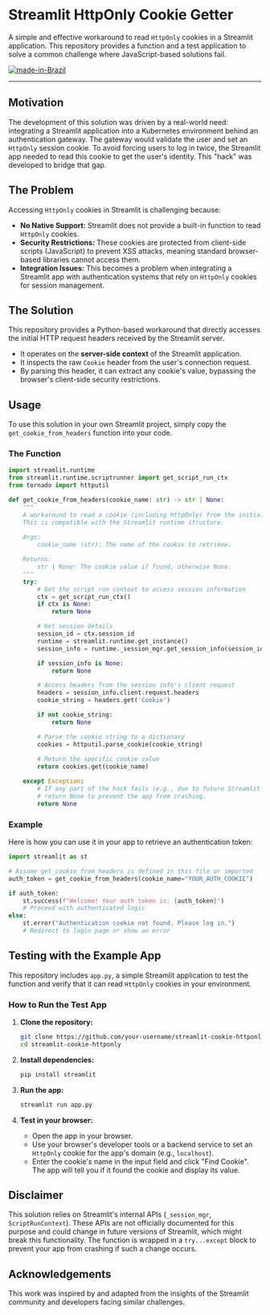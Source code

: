 # Streamlit HttpOnly Cookie Getter

A simple and effective workaround to read `HttpOnly` cookies in a Streamlit application. This repository provides a function and a test application to solve a common challenge where JavaScript-based solutions fail.

[![made-in-Brazil](https://img.shields.io/badge/made%20in-Brazil-009B3A.svg?style=flat-square)](https://www.google.com/search?q=Brazil)

---

## Motivation

The development of this solution was driven by a real-world need: integrating a Streamlit application into a Kubernetes environment behind an authentication gateway. The gateway would validate the user and set an `HttpOnly` session cookie. To avoid forcing users to log in twice, the Streamlit app needed to read this cookie to get the user's identity. This "hack" was developed to bridge that gap.

## The Problem

Accessing `HttpOnly` cookies in Streamlit is challenging because:
- **No Native Support:** Streamlit does not provide a built-in function to read `HttpOnly` cookies.
- **Security Restrictions:** These cookies are protected from client-side scripts (JavaScript) to prevent XSS attacks, meaning standard browser-based libraries cannot access them.
- **Integration Issues:** This becomes a problem when integrating a Streamlit app with authentication systems that rely on `HttpOnly` cookies for session management.

## The Solution

This repository provides a Python-based workaround that directly accesses the initial HTTP request headers received by the Streamlit server. 
- It operates on the **server-side context** of the Streamlit application.
- It inspects the raw `Cookie` header from the user's connection request.
- By parsing this header, it can extract any cookie's value, bypassing the browser's client-side security restrictions.

## Usage

To use this solution in your own Streamlit project, simply copy the `get_cookie_from_headers` function into your code.

### The Function

```python
import streamlit.runtime
from streamlit.runtime.scriptrunner import get_script_run_ctx
from tornado import httputil

def get_cookie_from_headers(cookie_name: str) -> str | None:
    """
    A workaround to read a cookie (including HttpOnly) from the initial request headers.
    This is compatible with the Streamlit runtime structure.
    
    Args:
        cookie_name (str): The name of the cookie to retrieve.

    Returns:
        str | None: The cookie value if found, otherwise None.
    """
    try:
        # Get the script run context to access session information
        ctx = get_script_run_ctx()
        if ctx is None:
            return None

        # Get session details
        session_id = ctx.session_id
        runtime = streamlit.runtime.get_instance()
        session_info = runtime._session_mgr.get_session_info(session_id)

        if session_info is None:
            return None

        # Access headers from the session info's client request
        headers = session_info.client.request.headers
        cookie_string = headers.get('Cookie')

        if not cookie_string:
            return None

        # Parse the cookie string to a dictionary
        cookies = httputil.parse_cookie(cookie_string)
        
        # Return the specific cookie value
        return cookies.get(cookie_name)

    except Exception:
        # If any part of the hack fails (e.g., due to future Streamlit updates),
        # return None to prevent the app from crashing.
        return None
```

### Example

Here is how you can use it in your app to retrieve an authentication token:

```python
import streamlit as st

# Assume get_cookie_from_headers is defined in this file or imported
auth_token = get_cookie_from_headers(cookie_name="YOUR_AUTH_COOKIE")

if auth_token:
    st.success(f"Welcome! Your auth token is: {auth_token}")
    # Proceed with authenticated logic
else:
    st.error("Authentication cookie not found. Please log in.")
    # Redirect to login page or show an error
```

## Testing with the Example App

This repository includes `app.py`, a simple Streamlit application to test the function and verify that it can read `HttpOnly` cookies in your environment.

### How to Run the Test App

1.  **Clone the repository:**
    ```bash
    git clone https://github.com/your-username/streamlit-cookie-httponly.git
    cd streamlit-cookie-httponly
    ```

2.  **Install dependencies:**
    ```bash
    pip install streamlit
    ```

3.  **Run the app:**
    ```bash
    streamlit run app.py
    ```

4.  **Test in your browser:**
    *   Open the app in your browser.
    *   Use your browser's developer tools or a backend service to set an `HttpOnly` cookie for the app's domain (e.g., `localhost`).
    *   Enter the cookie's name in the input field and click "Find Cookie". The app will tell you if it found the cookie and display its value.

## Disclaimer

This solution relies on Streamlit's internal APIs (`_session_mgr`, `ScriptRunContext`). These APIs are not officially documented for this purpose and could change in future versions of Streamlit, which might break this functionality. The function is wrapped in a `try...except` block to prevent your app from crashing if such a change occurs.

## Acknowledgements

This work was inspired by and adapted from the insights of the Streamlit community and developers facing similar challenges.